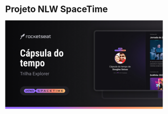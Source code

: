# Projeto NLW SpaceTime

 <p alingn="center">
 <img src=".github/Thumbnail.jpg" alt="Demonstrativo do Projeto" widht=100%>
</p>
